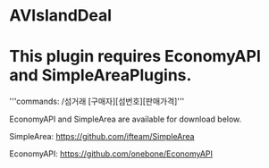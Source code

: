 AVIslandDeal
============

# This plugin requires EconomyAPI and SimpleAreaPlugins.

  '''commands:
  /섬거래 [구매자][섬번호][판매가격]'''
  
EconomyAPI and SimpleArea are available for download below.

SimpleArea:
  https://github.com/ifteam/SimpleArea

EconomyAPI:
  https://github.com/onebone/EconomyAPI
